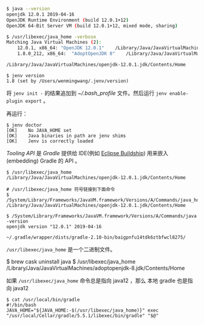 
```bash
$ java --version
openjdk 12.0.1 2019-04-16
OpenJDK Runtime Environment (build 12.0.1+12)
OpenJDK 64-Bit Server VM (build 12.0.1+12, mixed mode, sharing)
```

```bash
$ /usr/libexec/java_home -verbose
Matching Java Virtual Machines (2):
    12.0.1, x86_64:	"OpenJDK 12.0.1"	/Library/Java/JavaVirtualMachines/openjdk-12.0.1.jdk/Contents/Home
    1.8.0_212, x86_64:	"AdoptOpenJDK 8"	/Library/Java/JavaVirtualMachines/adoptopenjdk-8.jdk/Contents/Home

/Library/Java/JavaVirtualMachines/openjdk-12.0.1.jdk/Contents/Home
```

```
$ jenv version
1.8 (set by /Users/wenmingwang/.jenv/version)
```

将 ```jenv init -``` 的结果追加到 *~/.bash_profile* 文件。然后运行 ```jenv enable-plugin export``` 。

再运行：

```
$ jenv doctor
[OK]	No JAVA_HOME set
[OK]	Java binaries in path are jenv shims
[OK]	Jenv is correctly loaded
```

*Tooling API* 是 *Gradle* 提供给 IDE(例如 [Eclipse Buildship](http://projects.eclipse.org/projects/tools.buildship)) 用来嵌入(embedding) Gradle 的 API 。

```
$ /usr/libexec/java_home
/Library/Java/JavaVirtualMachines/openjdk-12.0.1.jdk/Contents/Home

# /usr/libexec/java_home 符号链接到下面命令 
$ /System/Library/Frameworks/JavaVM.framework/Versions/A/Commands/java_home
/Library/Java/JavaVirtualMachines/openjdk-12.0.1.jdk/Contents/Home

$ /System/Library/Frameworks/JavaVM.framework/Versions/A/Commands/java -version
openjdk version "12.0.1" 2019-04-16
```

```
~/.gradle/wrapper/dists/gradle-2.10-bin/baigpnfu14tdk6ztbfwcl8275/
```


```/usr/libexec/java_home``` 是一个二进制文件。


$ brew cask uninstall java
$ /usr/libexec/java_home
/Library/Java/JavaVirtualMachines/adoptopenjdk-8.jdk/Contents/Home

如果 ```/usr/libexec/java_home``` 命令总是指向 java12 ，那么 本地 gradle 也是指向 java12

```
$ cat /usr/local/bin/gradle
#!/bin/bash
JAVA_HOME="${JAVA_HOME:-$(/usr/libexec/java_home)}" exec "/usr/local/Cellar/gradle/5.5.1/libexec/bin/gradle" "$@"
```